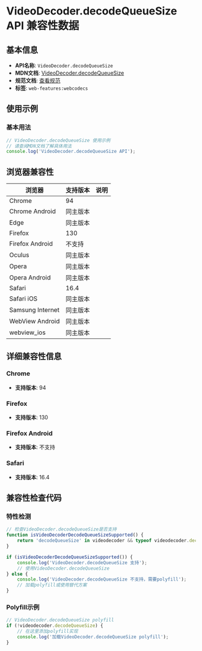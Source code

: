 # VideoDecoder.decodeQueueSize API 兼容性数据

## 基本信息

- **API名称**: `VideoDecoder.decodeQueueSize`
- **MDN文档**: [VideoDecoder.decodeQueueSize](https://developer.mozilla.org/docs/Web/API/VideoDecoder/decodeQueueSize)
- **规范文档**: [查看规范](https://w3c.github.io/webcodecs/#dom-videodecoder-decodequeuesize)
- **标签**: `web-features:webcodecs`

## 使用示例

### 基本用法

```javascript
// VideoDecoder.decodeQueueSize 使用示例
// 请查阅MDN文档了解具体用法
console.log('VideoDecoder.decodeQueueSize API');
```

## 浏览器兼容性

| 浏览器 | 支持版本 | 说明 |
|--------|----------|------|
| Chrome | 94 |  |
| Chrome Android | 同主版本 |  |
| Edge | 同主版本 |  |
| Firefox | 130 |  |
| Firefox Android | 不支持 |  |
| Oculus | 同主版本 |  |
| Opera | 同主版本 |  |
| Opera Android | 同主版本 |  |
| Safari | 16.4 |  |
| Safari iOS | 同主版本 |  |
| Samsung Internet | 同主版本 |  |
| WebView Android | 同主版本 |  |
| webview_ios | 同主版本 |  |

## 详细兼容性信息

### Chrome

- **支持版本**: 94

### Firefox

- **支持版本**: 130

### Firefox Android

- **支持版本**: 不支持

### Safari

- **支持版本**: 16.4

## 兼容性检查代码

### 特性检测

```javascript
// 检查VideoDecoder.decodeQueueSize是否支持
function isVideoDecoderDecodeQueueSizeSupported() {
    return 'decodeQueueSize' in videodecoder && typeof videodecoder.decodeQueueSize === 'function';
}

if (isVideoDecoderDecodeQueueSizeSupported()) {
    console.log('VideoDecoder.decodeQueueSize 支持');
    // 使用VideoDecoder.decodeQueueSize
} else {
    console.log('VideoDecoder.decodeQueueSize 不支持，需要polyfill');
    // 加载polyfill或使用替代方案
}
```

### Polyfill示例

```javascript
// VideoDecoder.decodeQueueSize polyfill
if (!videodecoder.decodeQueueSize) {
    // 在这里添加polyfill实现
    console.log('加载VideoDecoder.decodeQueueSize polyfill');
}
```

